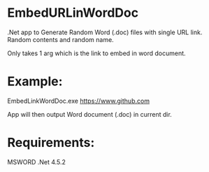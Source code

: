 # EmbedURLinWordDoc
.Net app to Generate Random Word (.doc) files with single URL link. Random contents and random name.

Only takes 1 arg which is the link to embed in word document.

# Example:
EmbedLinkWordDoc.exe https://www.github.com

App will then output Word document (.doc) in current dir.

# Requirements:
MSWORD
.Net 4.5.2
